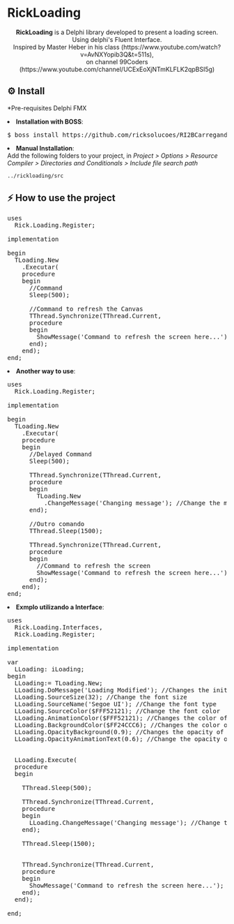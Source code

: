 # RickLoading
<p align="center">
  <b>RickLoading</b> is a Delphi library developed to present a loading screen. Using delphi's Fluent Interface.<br> 
  Inspired by Master Heber in his class (https://www.youtube.com/watch?v=AvNXYopib3Q&t=511s), <br>
  on channel 99Coders (https://www.youtube.com/channel/UCExEoXjNTmKLFLK2qpBSI5g)
</p>

<h2>⚙️ Install</h2>
<p>*Pre-requisites Delphi FMX</p>
<li><strong>Installation with BOSS</strong>: <br>
<pre>$ boss install https://github.com/ricksolucoes/RI2BCarregando</pre>

<li><strong>Manual Installation</strong>: <br>
Add the following folders to your project, in <em>Project &gt; Options &gt; Resource Compiler &gt; Directories and Conditionals &gt; Include file search path</em></li>
<pre><code>../rickloading/src</code></pre>

<h2>⚡️ How to use the project</h2>

<pre><span class="pl-k">uses</span>
  Rick.Loading.Register;

<span class="pl-k">implementation</span>

begin
  TLoading.New
    .Executar(
    procedure
    begin
      //Command
      Sleep(500);

      //Command to refresh the Canvas
      TThread.Synchronize(TThread.Current,
      procedure
      begin
        ShowMessage('Command to refresh the screen here...');
      end);
    end);
end;</span></pre>

<li><strong>Another way to use</strong>: <br>
  
<pre><span class="pl-k">uses</span>
  Rick.Loading.Register;

<span class="pl-k">implementation</span>

begin
  TLoading.New
    .Executar(
    procedure
    begin
      //Delayed Command
      Sleep(500);

      TThread.Synchronize(TThread.Current,
      procedure
      begin
        TLoading.New
          .ChangeMessage('Changing message'); //Change the message to the user
      end);

      //Outro comando
      TThread.Sleep(1500);

      TThread.Synchronize(TThread.Current,
      procedure
      begin
        //Command to refresh the screen
        ShowMessage('Command to refresh the screen here...');
      end);
    end);
end;</span></pre>

<li><strong>Exmplo utilizando a Interface</strong>: <br>
  
<pre><span class="pl-k">uses</span>
  Rick.Loading.Interfaces,
  Rick.Loading.Register;

<span class="pl-k">implementation</span>

var
  LLoading: iLoading;
begin
  LLoading:= TLoading.New;
  LLoading.DoMessage('Loading Modified'); //Changes the initial loading message
  LLoading.SourceSize(32); //Change the font size
  LLoading.SourceName('Segoe UI'); //Change the font type
  LLoading.SourceColor($FFF52121); //Change the font color
  LLoading.AnimationColor($FFF52121); //Changes the color of the animation
  LLoading.BackgroundColor($FF24CCC6); //Changes the color of the loading background
  LLoading.OpacityBackground(0.9); //Changes the opacity of the background;
  LLoading.OpacityAnimationText(0.6); //Change the opacity of text


  LLoading.Execute(
  procedure
  begin

    TThread.Sleep(500);

    TThread.Synchronize(TThread.Current,
    procedure
    begin
      LLoading.ChangeMessage('Changing message'); //Change the message to the user
    end);

    TThread.Sleep(1500);


    TThread.Synchronize(TThread.Current,
    procedure
    begin
      ShowMessage('Command to refresh the screen here...');
    end);
  end);

end;</span></pre>
